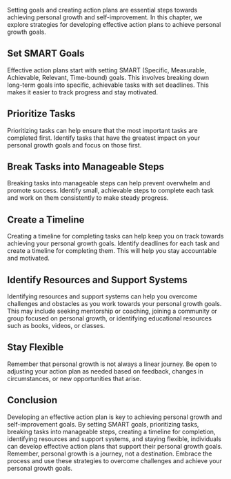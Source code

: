 
Setting goals and creating action plans are essential steps towards achieving personal growth and self-improvement. In this chapter, we explore strategies for developing effective action plans to achieve personal growth goals.

Set SMART Goals
---------------

Effective action plans start with setting SMART (Specific, Measurable, Achievable, Relevant, Time-bound) goals. This involves breaking down long-term goals into specific, achievable tasks with set deadlines. This makes it easier to track progress and stay motivated.

Prioritize Tasks
----------------

Prioritizing tasks can help ensure that the most important tasks are completed first. Identify tasks that have the greatest impact on your personal growth goals and focus on those first.

Break Tasks into Manageable Steps
---------------------------------

Breaking tasks into manageable steps can help prevent overwhelm and promote success. Identify small, achievable steps to complete each task and work on them consistently to make steady progress.

Create a Timeline
-----------------

Creating a timeline for completing tasks can help keep you on track towards achieving your personal growth goals. Identify deadlines for each task and create a timeline for completing them. This will help you stay accountable and motivated.

Identify Resources and Support Systems
--------------------------------------

Identifying resources and support systems can help you overcome challenges and obstacles as you work towards your personal growth goals. This may include seeking mentorship or coaching, joining a community or group focused on personal growth, or identifying educational resources such as books, videos, or classes.

Stay Flexible
-------------

Remember that personal growth is not always a linear journey. Be open to adjusting your action plan as needed based on feedback, changes in circumstances, or new opportunities that arise.

Conclusion
----------

Developing an effective action plan is key to achieving personal growth and self-improvement goals. By setting SMART goals, prioritizing tasks, breaking tasks into manageable steps, creating a timeline for completion, identifying resources and support systems, and staying flexible, individuals can develop effective action plans that support their personal growth goals. Remember, personal growth is a journey, not a destination. Embrace the process and use these strategies to overcome challenges and achieve your personal growth goals.
